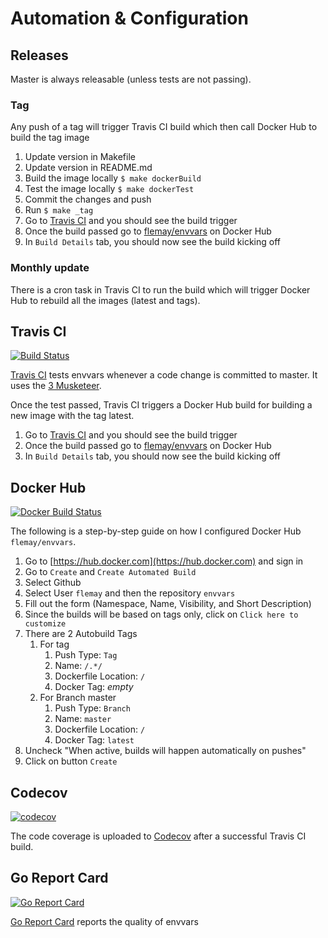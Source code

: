 # Automation & Configuration

## Releases

Master is always releasable (unless tests are not passing).

### Tag

Any push of a tag will trigger Travis CI build which then call Docker Hub to build the tag image

1. Update version in Makefile
1. Update version in README.md
1. Build the image locally `$ make dockerBuild`
1. Test the image locally `$ make dockerTest`
1. Commit the changes and push
1. Run `$ make _tag`
1. Go to [Travis CI](https://travis-ci.org/flemay/envvars) and you should see the build trigger
1. Once the build passed go to [flemay/envvars](https://hub.docker.com/r/flemay/envvars) on Docker Hub
1. In `Build Details` tab, you should now see the build kicking off

### Monthly update

There is a cron task in Travis CI to run the build which will trigger Docker Hub to rebuild all the images (latest and tags).

## Travis CI

[![Build Status](https://travis-ci.org/flemay/envvars.svg?branch=master)](https://travis-ci.org/flemay/envvars)

[Travis CI](https://travis-ci.org/flemay/envvars) tests envvars whenever a code change is committed to master. It uses the [3 Musketeer](https://github.com/flemay/3musketeers).

Once the test passed, Travis CI triggers a Docker Hub build for building a new image with the tag latest.

1. Go to [Travis CI](https://travis-ci.org/flemay/envvars) and you should see the build trigger
1. Once the build passed go to [flemay/envvars](https://hub.docker.com/r/flemay/envvars) on Docker Hub
1. In `Build Details` tab, you should now see the build kicking off

## Docker Hub

[![Docker Build Status](https://img.shields.io/docker/build/flemay/envvars.svg)](https://hub.docker.com/r/flemay/envvars)

The following is a step-by-step guide on how I configured Docker Hub `flemay/envvars`.

1. Go to [https://hub.docker.com](https://hub.docker.com) and sign in
1. Go to `Create` and  `Create Automated Build`
1. Select Github
1. Select User `flemay` and then the repository `envvars`
1. Fill out the form (Namespace, Name, Visibility, and Short Description)
1. Since the builds will be based on tags only, click on `Click here to customize`
1. There are 2 Autobuild Tags
    1. For tag
        1. Push Type: `Tag`
        1. Name: `/.*/`
        1. Dockerfile Location: `/`
        1. Docker Tag: _empty_
    1. For Branch master
        1. Push Type: `Branch`
        1. Name: `master`
        1. Dockerfile Location: `/`
        1. Docker Tag: `latest`
1. Uncheck "When active, builds will happen automatically on pushes"
1. Click on button `Create`

## Codecov

[![codecov](https://codecov.io/gh/flemay/envvars/branch/master/graph/badge.svg)](https://codecov.io/gh/flemay/envvars)

The code coverage is uploaded to [Codecov](https://travis-ci.org/flemay/envvars) after a successful Travis CI build.

## Go Report Card

[![Go Report Card](https://goreportcard.com/badge/github.com/flemay/envvars)](https://goreportcard.com/report/github.com/flemay/envvars)

[Go Report Card](https://goreportcard.com/report/github.com/flemay/envvars) reports the quality of envvars
